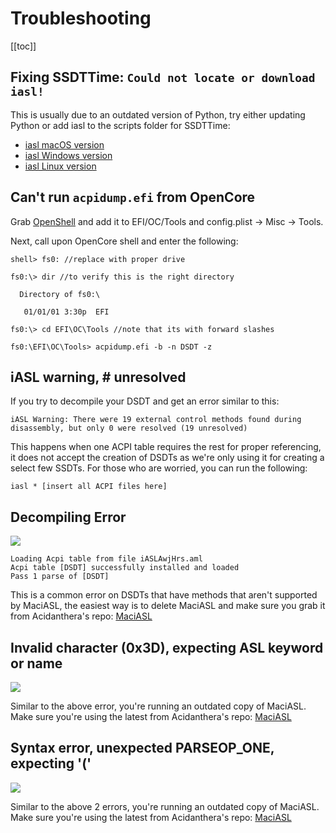 # Troubleshooting

[[toc]]

## Fixing SSDTTime: `Could not locate or download iasl!`

This is usually due to an outdated version of Python, try either updating Python or add iasl to the scripts folder for SSDTTime:

* [iasl macOS version](https://bitbucket.org/RehabMan/acpica/downloads/iasl.zip)
* [iasl Windows version](https://acpica.org/downloads/binary-tools)
* [iasl Linux version](http://amdosx.kellynet.nl/iasl.zip)

## Can't run `acpidump.efi` from OpenCore

Grab [OpenShell](https://github.com/acidanthera/OpenCorePkg/releases) and add it to EFI/OC/Tools and config.plist -> Misc -> Tools.

Next, call upon OpenCore shell and enter the following:

```
shell> fs0: //replace with proper drive

fs0:\> dir //to verify this is the right directory

  Directory of fs0:\

   01/01/01 3:30p  EFI

fs0:\> cd EFI\OC\Tools //note that its with forward slashes

fs0:\EFI\OC\Tools> acpidump.efi -b -n DSDT -z
```

## iASL warning, # unresolved

If you try to decompile your DSDT and get an error similar to this:

```
iASL Warning: There were 19 external control methods found during disassembly, but only 0 were resolved (19 unresolved)
```

This happens when one ACPI table requires the rest for proper referencing, it does not accept the creation of DSDTs as we're only using it for creating a select few SSDTs. For those who are worried, you can run the following:

```
iasl * [insert all ACPI files here]
```

## Decompiling Error

![]($withBase/images/troubleshooting-md/decompile-error.png)

```
Loading Acpi table from file iASLAwjHrs.aml
Acpi table [DSDT] successfully installed and loaded
Pass 1 parse of [DSDT]
```

This is a common error on DSDTs that have methods that aren't supported by MaciASL, the easiest way is to delete MaciASL and make sure you grab it from Acidanthera's repo: [MaciASL](https://github.com/acidanthera/MaciASL/releases)

## Invalid character (0x3D), expecting ASL keyword or name

![]($withBase/images/troubleshooting-md/invalid-parse.png)

Similar to the above error, you're running an outdated copy of MaciASL. Make sure you're using the latest from Acidanthera's repo: [MaciASL](https://github.com/acidanthera/MaciASL/releases)

## Syntax error, unexpected PARSEOP_ONE, expecting '('

![]($withBase/images/troubleshooting-md/invalid-parse.png)

Similar to the above 2 errors, you're running an outdated copy of MaciASL. Make sure you're using the latest from Acidanthera's repo: [MaciASL](https://github.com/acidanthera/MaciASL/releases)
